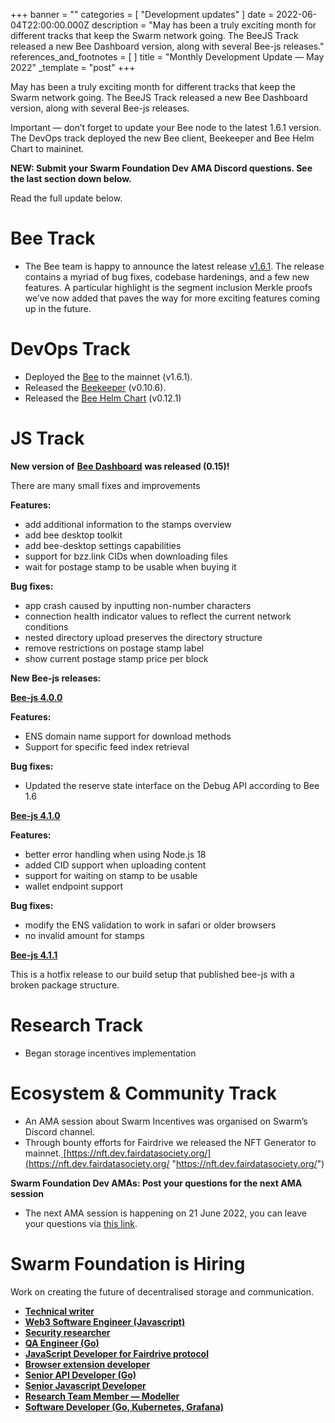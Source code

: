 +++
banner = ""
categories = [ "Development updates" ]
date = 2022-06-04T22:00:00.000Z
description = "May has been a truly exciting month for different tracks that keep the Swarm network going. The BeeJS Track released a new Bee Dashboard version, along with several Bee-js releases."
references_and_footnotes = [ ]
title = "Monthly Development Update — May 2022"
_template = "post"
+++


May has been a truly exciting month for different tracks that keep the Swarm network going. The BeeJS Track released a new Bee Dashboard version, along with several Bee-js releases.

Important — don’t forget to update your Bee node to the latest 1.6.1 version. The DevOps track deployed the new Bee client, Beekeeper and Bee Helm Chart to maininet.

**NEW: Submit your Swarm Foundation Dev AMA Discord questions. See the last section down below.**

Read the full update below.

# **Bee Track**

- The Bee team is happy to announce the latest release [v1.6.1](https://github.com/ethersphere/bee/releases/tag/v1.6.1). The release contains a myriad of bug fixes, codebase hardenings, and a few new features. A particular highlight is the segment inclusion Merkle proofs we’ve now added that paves the way for more exciting features coming up in the future.

# **DevOps Track**

- Deployed the [Bee](https://github.com/ethersphere/bee) to the mainnet (v1.6.1).
- Released the [Beekeeper](https://github.com/ethersphere/beekeeper) (v0.10.6).
- Released the [Bee Helm Chart](https://github.com/ethersphere/helm) (v0.12.1)

# **JS Track**

**New version of** [**Bee Dashboard**](https://github.com/ethersphere/bee-dashboard/releases/tag/v0.15.0) **was released (0.15)!**

There are many small fixes and improvements

**Features:**

- add additional information to the stamps overview
- add bee desktop toolkit
- add bee-desktop settings capabilities
- support for bzz.link CIDs when downloading files
- wait for postage stamp to be usable when buying it

**Bug fixes:**

- app crash caused by inputting non-number characters
- connection health indicator values to reflect the current network conditions
- nested directory upload preserves the directory structure
- remove restrictions on postage stamp label
- show current postage stamp price per block

**New Bee-js releases:**

[**Bee-js 4.0.0**](https://github.com/ethersphere/bee-js/releases/tag/v4.0.0)

**Features:**

- ENS domain name support for download methods
- Support for specific feed index retrieval

**Bug fixes:**

- Updated the reserve state interface on the Debug API according to Bee 1.6

[**Bee-js 4.1.0**](https://github.com/ethersphere/bee-js/releases/tag/v4.1.0)

**Features:**

- better error handling when using Node.js 18
- added CID support when uploading content
- support for waiting on stamp to be usable
- wallet endpoint support

**Bug fixes:**

- modify the ENS validation to work in safari or older browsers
- no invalid amount for stamps

[**Bee-js 4.1.1**](https://github.com/ethersphere/bee-js/releases/tag/v4.1.1)

This is a hotfix release to our build setup that published bee-js with a broken package structure.

# **Research Track**

- Began storage incentives implementation

# **Ecosystem & Community Track**

- An AMA session about Swarm Incentives was organised on Swarm’s Discord channel.
- Through bounty efforts for Fairdrive we released the NFT Generator to mainnet.[ ](https://nft.dev.fairdatasociety.org/)[https://nft.dev.fairdatasociety.org/](https://nft.dev.fairdatasociety.org/ "https://nft.dev.fairdatasociety.org/")

**Swarm Foundation Dev AMAs: Post your questions for the next AMA session**

- The next AMA session is happening on 21 June 2022, you can leave your questions via [this link](https://9udqlzxgs0n.typeform.com/to/BvofxwEk).

# Swarm Foundation is Hiring

Work on creating the future of decentralised storage and communication.

- [**Technical writer**](https://www.ethswarm.org/jobs-technical-writer.html)
- [**Web3 Software Engineer (Javascript)**](https://www.ethswarm.org/jobs-web3-software-engineer-javascript.html)
- [**Security researcher**](https://www.ethswarm.org/jobs-security-researcher.html)
- [**QA Engineer (Go)**](https://www.ethswarm.org/jobs-QA-engineer-go.html)
- [**JavaScript Developer for Fairdrive protocol**](https://www.ethswarm.org/jobs-javascript-developer-fairdrive.html)
- [**Browser extension developer**](https://www.ethswarm.org/jobs-browser-extension-developer.html)
- [**Senior API Developer (Go)**](https://www.ethswarm.org/jobs-senior-API-developer-go.html)
- [**Senior Javascript Developer**](https://www.ethswarm.org/jobs-senior-javascript-developer.html)
- [**Research Team Member — Modeller**](https://www.ethswarm.org/modeller-swarm-research-team.html)
- [**Software Developer (Go, Kubernetes, Grafana)**](https://www.ethswarm.org/software-developer-swarm-research-team.html)
